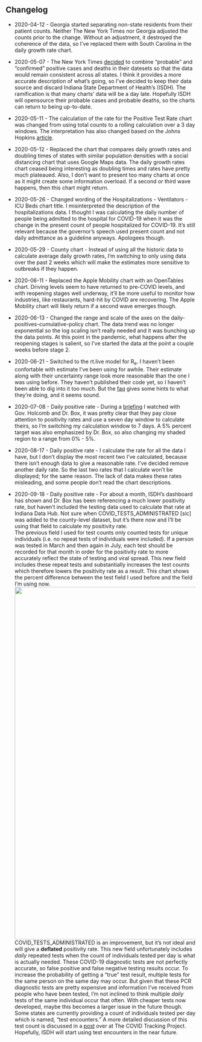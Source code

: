 
## Changelog

  - 2020-04-12 - Georgia started separating non-state residents from
    their patient counts. Neither The New York Times nor Georgia
    adjusted the counts prior to the change. Without an adjustment, it
    destroyed the coherence of the data, so I’ve replaced them with
    South Carolina in the daily growth rate chart.

  - 2020-05-07 - The New York Times
    [decided](https://github.com/nytimes/covid-19-data/blob/master/PROBABLE-CASES-NOTE.md)
    to combine “probable” and “confirmed” positive cases and deaths in
    their datesets so that the data would remain consistent across all
    states. I think it provides a more accurate description of what’s
    going, so I’ve decided to keep their data source and discard Indiana
    State Department of Health’s (ISDH). The ramification is that many
    charts’ data will be a day late. Hopefully ISDH will opensource
    their probable cases and probable deaths, so the charts can return
    to being up-to-date.  

  - 2020-05-11 - The calculation of the rate for the Positive Test Rate
    chart was changed from using total counts to a rolling calculation
    over a 3 day windows. The interpretation has also changed based on
    the Johns Hopkins
    [article](https://coronavirus.jhu.edu/testing/testing-positivity).  

  - 2020-05-12 - Replaced the chart that compares daily growth rates and
    doubling times of states with similar population densities with a
    social distancing chart that uses Google Maps data. The daily growth
    rates chart ceased being interesting as doubling times and rates
    have pretty much plateaued. Also, I don’t want to present too many
    charts at once as it might create some information overload. If a
    second or third wave happens, then this chart might return.  

  - 2020-05-26 - Changed wording of the Hospitalizations - Ventilators -
    ICU Beds chart title. I misinterpreted the description of the
    hospitalizations data. I thought I was calculating the daily number
    of people being admitted to the hospital for COVID-19 when it was
    the change in the present count of people hospitalized for COVID-19.
    It’s still relevant because the governor’s speech used present count
    and not daily admittance as a guideline anyways. Apologees though.  

  - 2020-05-29 - County chart - Instead of using all the historic data
    to calculate average daily growth rates, I’m switching to only using
    data over the past 2 weeks which will make the estimates more
    sensitive to outbreaks if they happen.  

  - 2020-06-11 - Replaced the Apple Mobility chart with an OpenTables
    chart. Driving levels seem to have returned to pre-COVID levels, and
    with reopening stages well underway, it’ll be more useful to monitor
    how industries, like restaurants, hard-hit by COVID are recovering.
    The Apple Mobility chart will likely return if a second wave emerges
    though.  

  - 2020-06-13 - Changed the range and scale of the axes on the
    daily-positives-cumulative-policy chart. The data trend was no
    longer exponential so the log scaling isn’t really needed and it was
    bunching up the data points. At this point in the pandemic, what
    happens after the reopening stages is salient, so I’ve started the
    data at the point a couple weeks before stage 2.  

  - 2020-06-21 - Switched to the rt.live model for R<sub>e</sub>. I
    haven’t been confortable with estimate I’ve been using for awhile.
    Their estimate along with their uncertainty range look more
    reasonable than the one I was using before. They haven’t published
    their code yet, so I haven’t been able to dig into it too much. But
    the [faq](https://rt.live/faq) gives some hints to what they’re
    doing, and it seems sound.  

  - 2020-07-08 - Daily positive rate - During a
    [briefing](https://twitter.com/i/broadcasts/1ypKdwaqLegxW) I watched
    with Gov. Holcomb and Dr. Box, it was pretty clear that they pay
    close attention to positivity rates and use a seven day window to
    calculate theirs, so I’m switching my calculation window to 7 days.
    A 5% percent target was also emphasized by Dr. Box, so also changing
    my shaded region to a range from 0% - 5%.  

  - 2020-08-17 - Daily positive rate - I calculate the rate for all the
    data I have, but I don’t display the most recent two I’ve
    calculated, because there isn’t enough data to give a reasonable
    rate. I’ve decided remove another daily rate. So the last two rates
    that I calculate won’t be displayed; for the same reason. The lack
    of data makes these rates misleading, and some people don’t read the
    chart descriptions.  

  - 2020-09-18 - Daily positive rate - For about a month, ISDH’s
    dashboard has shown and Dr. Box has been referencing a much lower
    positivity rate, but haven’t included the testing data used to
    calculate that rate at Indiana Data Hub. Not sure when
    COVID\_TESTS\_ADMINISTRATED \[sic\] was added to the county-level
    dataset, but it’s there now and I’ll be using that field to
    calculate my positivity rate.  
    The previous field I used for test counts only counted tests for
    unique individuals (i.e. no repeat tests of individuals were
    included). If a person was tested in March and then again in July,
    each test should be recorded for that month in order for the
    positivity rate to more accurately reflect the state of testing and
    viral spread. This new field includes these repeat tests and
    substantially increases the test counts which therefore lowers the
    positivity rate as a result. This chart shows the percent difference
    between the test field I used before and the field I’m using now.  
    <img src="C:/Users/tbats/Documents/R/Projects/Indiana-COVID-19-Tracker/plots/tests-adminvsind-percdiff.png" width="935" />
    COVID\_TESTS\_ADMINISTRATED is an improvement, but it’s not ideal
    and will give a **deflated** positivity rate. This new field
    unfortunately includes *daily* repeated tests when the count of
    individuals tested per day is what is actually needed. These
    COVID-19 diagnostic tests are not perfectly accurate, so false
    positive and false negative testing results occur. To increase the
    probability of getting a “true” test result, multiple tests for the
    same person on the same day may occur. But given that these PCR
    diagnostic tests are pretty expensive and information I’ve received
    from people who have been tested, I’m not inclined to think multiple
    *daily* tests of the same individual occur that often. With cheaper
    tests now developed, maybe this becomes a larger issue in the future
    though. Some states are currently providing a count of individuals
    tested per day which is named, “test encounters.” A more detailed
    discussion of this test count is discussed in a
    [post](https://covidtracking.com/blog/counting-covid-19-tests) over
    at The COVID Tracking Project. Hopefully, ISDH will start using test
    encounters in the near future.
